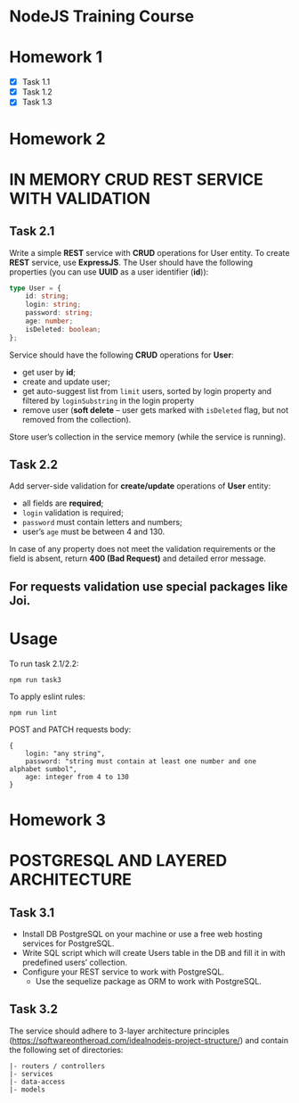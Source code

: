 # NodeJS Training Course

# Homework 1

- [x] Task 1.1
- [x] Task 1.2
- [x] Task 1.3

# Homework 2
# IN MEMORY CRUD REST SERVICE WITH VALIDATION

## Task 2.1

Write a simple **REST** service with **CRUD** operations for User entity.
To create **REST** service, use **ExpressJS**.
The User should have the following properties (you can use **UUID** as a user identifier (**id**)):
```typescript
type User = {
    id: string;
    login: string;
    password: string;
    age: number;
    isDeleted: boolean;
};
```
Service should have the following **CRUD** operations for **User**:
- get user by **id**;
- create and update user;
- get auto-suggest list from `limit` users, sorted by login property and filtered by `loginSubstring` in the login property
- remove user (**soft delete** – user gets marked with `isDeleted` flag, but not removed from the collection).

Store user’s collection in the service memory (while the service is running).

## Task 2.2

Add server-side validation for **create/update** operations of **User** entity:

- all fields are **required**;
- `login` validation is required;
- `password` must contain letters and numbers;
- user’s `age` must be between 4 and 130.

In case of any property does not meet the validation requirements or the field is absent, return **400 (Bad Request)** and detailed error message.

For requests validation use special packages like **Joi**.
---
# Usage

To run task 2.1/2.2:
```
npm run task3
```
To apply eslint rules:
```
npm run lint
```

POST and PATCH requests body:
```
{
    login: "any string",
    password: "string must contain at least one number and one alphabet sumbol",
    age: integer from 4 to 130 
}
```

# Homework 3
# POSTGRESQL AND LAYERED ARCHITECTURE

## Task 3.1

- Install DB PostgreSQL on your machine or use a free web hosting services for PostgreSQL.
- Write SQL script which will create Users table in the DB and fill it in with predefined users’ collection.
- Configure your REST service to work with PostgreSQL.
  - Use the sequelize package as ORM to work with PostgreSQL. 

## Task 3.2

The service should adhere to 3-layer architecture principles (https://softwareontheroad.com/idealnodejs-project-structure/) and contain the following set of directories:

    |- routers / controllers 
    |- services 
    |- data-access 
    |- models 
